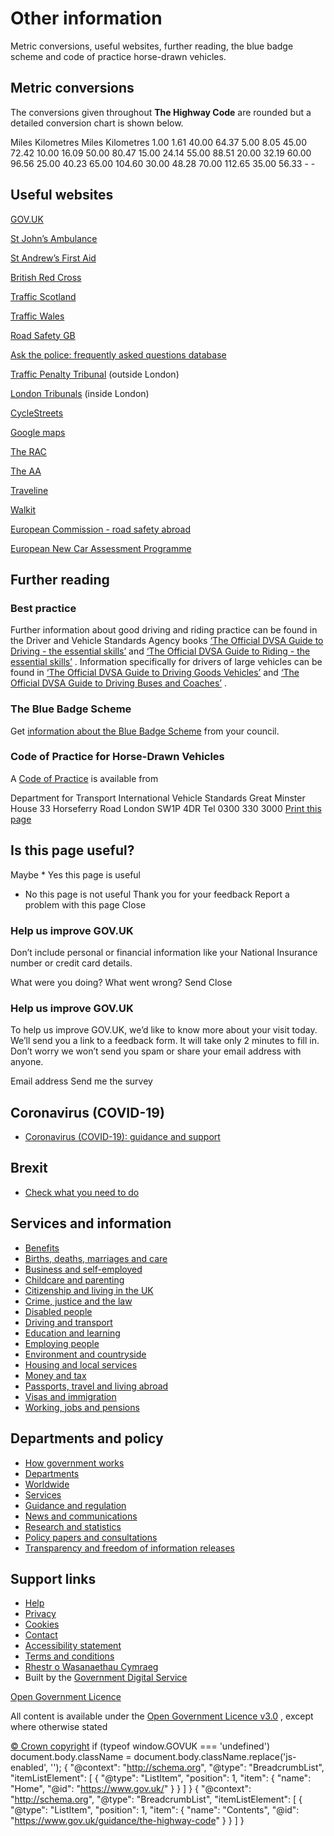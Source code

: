 
# Other information

Metric conversions, useful websites, further reading, the blue badge scheme and code of practice horse-drawn vehicles.

## Metric conversions

The conversions given throughout **The Highway Code** are rounded but a detailed conversion chart is shown below.

 Miles Kilometres Miles Kilometres 1.00 1.61 40.00 64.37 5.00 8.05 45.00 72.42 10.00 16.09 50.00 80.47 15.00 24.14 55.00 88.51 20.00 32.19 60.00 96.56 25.00 40.23 65.00 104.60 30.00 48.28 70.00 112.65 35.00 56.33 - - 
## Useful websites

[GOV.UK](http://www.gov.uk)

[St John’s Ambulance](http://www.sja.org.uk/sja/default.aspx)

[St Andrew’s First Aid](http://www.firstaid.org.uk/)

[British Red Cross](http://www.redcross.org.uk/)

[Traffic Scotland](http://trafficscotland.org/)

[Traffic Wales](http://www.traffic-wales.com)

[Road Safety GB](http://www.roadsafetygb.org.uk/)

[Ask the police: frequently asked questions database](https://www.askthe.police.uk/default.mth)

[Traffic Penalty Tribunal](http://www.trafficpenaltytribunal.gov.uk) (outside London)

[London Tribunals](https://www.londontribunals.gov.uk/) (inside London)

[CycleStreets](http://www.cyclestreets.net)

[Google maps](http://maps.google.co.uk)

[The RAC](http://www.rac.co.uk/route-planner)

[The AA](http://www.theaa.com/route-planner)

[Traveline](http://www.traveline.info)

[Walkit](http://www.walkit.com)

[European Commission - road safety abroad](http://ec.europa.eu/transport/road_safety/going_abroad/index_en.htm)

[European New Car Assessment Programme](http://www.euroncap.com/en)

## Further reading

### Best practice

Further information about good driving and riding practice can be found in the Driver and Vehicle Standards Agency books [‘The Official DVSA Guide to Driving - the essential skills’](http://www.safedrivingforlife.info/shop/product/official-dvsa-guide-driving-essential-skills-book) and [‘The Official DVSA Guide to Riding - the essential skills’](http://www.safedrivingforlife.info/shop/product/official-dvsa-guide-riding-essential-skills-book-book) . Information specifically for drivers of large vehicles can be found in [‘The Official DVSA Guide to Driving Goods Vehicles’](http://www.safedrivingforlife.info/shop/product/official-dvsa-guide-driving-goods-vehicles-book-book) and [‘The Official DVSA Guide to Driving Buses and Coaches’](http://www.safedrivingforlife.info/shop/product/official-dvsa-guide-driving-buses-and-coaches-book-book) .

### The Blue Badge Scheme

Get [information about the Blue Badge Scheme](https://www.gov.uk/blue-badge-scheme-information-council) from your council.

### Code of Practice for Horse-Drawn Vehicles

A [Code of Practice](https://www.gov.uk/government/publications/code-of-practice-for-horse-drawn-vehicles) is available from

Department for Transport International Vehicle Standards Great Minster House 33 Horseferry Road London SW1P 4DR Tel 0300 330 3000  [Print this page](other-information.html#) 
## Is this page useful?
 Maybe * Yes this page is useful
 * No this page is not useful
 Thank you for your feedback Report a problem with this page Close 
### Help us improve GOV.UK

Don’t include personal or financial information like your National Insurance number or credit card details.

 What were you doing? What went wrong? Send Close 
### Help us improve GOV.UK

To help us improve GOV.UK, we’d like to know more about your visit today. We’ll send you a link to a feedback form. It will take only 2 minutes to fill in. Don’t worry we won’t send you spam or share your email address with anyone.

 Email address Send me the survey 
## Coronavirus (COVID-19)
 * [Coronavirus (COVID-19): guidance and support](../../coronavirus.html)

## Brexit
 * [Check what you need to do](../../transition.html)

## Services and information
 * [Benefits](../../browse/benefits.html)
 * [Births, deaths, marriages and care](../../browse/births-deaths-marriages.html)
 * [Business and self-employed](../../browse/business.html)
 * [Childcare and parenting](../../browse/childcare-parenting.html)
 * [Citizenship and living in the UK](../../browse/citizenship.html)
 * [Crime, justice and the law](../../browse/justice.html)
 * [Disabled people](../../browse/disabilities.html)
 * [Driving and transport](../../browse/driving.html)
 * [Education and learning](../../browse/education.html)
 * [Employing people](../../browse/employing-people.html)
 * [Environment and countryside](../../browse/environment-countryside.html)
 * [Housing and local services](../../browse/housing-local-services.html)
 * [Money and tax](../../browse/tax.html)
 * [Passports, travel and living abroad](../../browse/abroad.html)
 * [Visas and immigration](../../browse/visas-immigration.html)
 * [Working, jobs and pensions](../../browse/working.html)

## Departments and policy
 * [How government works](../../government/how-government-works.html)
 * [Departments](../../government/organisations.html)
 * [Worldwide](https://www.gov.uk/world)
 * [Services](https://www.gov.uk/search/services)
 * [Guidance and regulation](https://www.gov.uk/search/guidance-and-regulation)
 * [News and communications](https://www.gov.uk/search/news-and-communications)
 * [Research and statistics](https://www.gov.uk/search/research-and-statistics)
 * [Policy papers and consultations](https://www.gov.uk/search/policy-papers-and-consultations)
 * [Transparency and freedom of information releases](https://www.gov.uk/search/transparency-and-freedom-of-information-releases)

## Support links
 * [Help](https://www.gov.uk/help)
 * [Privacy](https://www.gov.uk/help/privacy-notice)
 * [Cookies](../../help/cookies.html)
 * [Contact](https://www.gov.uk/contact)
 * [Accessibility statement](https://www.gov.uk/help/accessibility-statement)
 * [Terms and conditions](https://www.gov.uk/help/terms-conditions)
 * [Rhestr o Wasanaethau Cymraeg](https://www.gov.uk/cymraeg)
 * Built by the [Government Digital Service](https://www.gov.uk/government/organisations/government-digital-service)

[Open Government Licence](https://www.nationalarchives.gov.uk/doc/open-government-licence/version/3/)

All content is available under the [Open Government Licence v3.0](https://www.nationalarchives.gov.uk/doc/open-government-licence/version/3/) , except where otherwise stated

 [© Crown copyright](https://www.nationalarchives.gov.uk/information-management/re-using-public-sector-information/uk-government-licensing-framework/crown-copyright/)  if (typeof window.GOVUK === 'undefined') document.body.className = document.body.className.replace('js-enabled', '');  {
  "@context": "http://schema.org",
  "@type": "BreadcrumbList",
  "itemListElement": [
    {
      "@type": "ListItem",
      "position": 1,
      "item": {
        "name": "Home",
        "@id": "https://www.gov.uk/"
      }
    }
  ]
} {
  "@context": "http://schema.org",
  "@type": "BreadcrumbList",
  "itemListElement": [
    {
      "@type": "ListItem",
      "position": 1,
      "item": {
        "name": "Contents",
        "@id": "https://www.gov.uk/guidance/the-highway-code"
      }
    }
  ]
}


